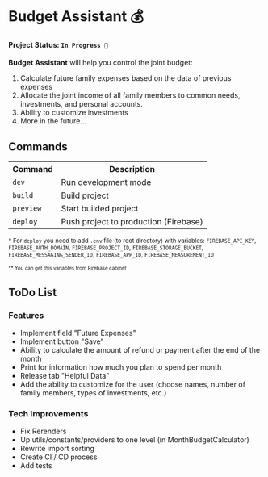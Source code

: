 # Budget Assistant 💰

#### Project Status: `In Progress 🚧`

**Budget Assistant** will help you control the joint budget:
1. Calculate future family expenses based on the data of previous expenses
2. Allocate the joint income of all family members to common needs, investments, and personal accounts.
3. Ability to customize investments
4. More in the future...

## Commands

<table>
    <tr>
        <th>Command</th>
        <th>Description</th>
    </tr>
    <tr>
        <td><code>dev</code></td>
        <td>Run development mode</td>
    </tr>
    <tr>
        <td><code>build</code></td>
        <td>Build project</td>
    </tr>
    <tr>
        <td><code>preview</code></td>
        <td>Start builded project</td>
    </tr>
    <tr>
        <td><code>deploy</code></td>
        <td>Push project to production (Firebase)</td>
    </tr>
</table>

<sub>\* For `deploy` you need to add `.env` file (to root directory) with variables: `FIREBASE_API_KEY`, `FIREBASE_AUTH_DOMAIN`, `FIREBASE_PROJECT_ID`, `FIREBASE_STORAGE_BUCKET`, `FIREBASE_MESSAGING_SENDER_ID`, `FIREBASE_APP_ID`, `FIREBASE_MEASUREMENT_ID`</sub>

<sub><sub>\*\* You can get this variables from Firebase cabinet</sub></sub>

## ToDo List

### Features

- Implement field "Future Expenses"
- Implement button "Save"
- Ability to calculate the amount of refund or payment after the end of the month
- Print for information how much you plan to spend per month
- Release tab "Helpful Data"
- Add the ability to customize for the user (choose names, number of family members, types of investments, etc.)

### Tech Improvements

- Fix Rerenders
- Up utils/constants/providers to one level (in MonthBudgetCalculator)
- Rewrite import sorting
- Create CI / CD process
- Add tests
